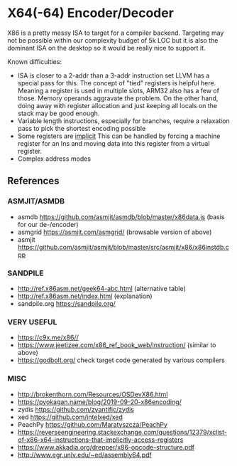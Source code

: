 # X64(-64) Encoder/Decoder

X86 is a pretty messy ISA to target for a compiler backend.
Targeting may not be possible within our complexity budget of 5k LOC
but it is also the dominant ISA on the desktop so it would be really nice
to support it.

Known difficulties:
* ISA is closer to a 2-addr than a 3-addr instruction set
  LLVM has a special pass for this. The concept of "tied" registers is helpful
  here.
  Meaning a register is used in multiple slots, ARM32 also has a few of those.
  Memory operands aggravate the problem.
  On the other hand, doing away with register allocation and just keeping all
  locals on the stack may be good enough. 
* Variable length instructions, especially for branches, require a relaxation
  pass to pick the shortest encoding possible
* Some registers are [implicit](https://reverseengineering.stackexchange.com/questions/12379/xclist-of-x86-x64-instructions-that-implicitly-access-registers)
  This can be handled by forcing a machine register for 
  an Ins and moving data into this register from a virtual register.
* Complex address modes


## References

### ASMJIT/ASMDB

* asmdb https://github.com/asmjit/asmdb/blob/master/x86data.js (basis for our de-/encoder)
* asmgrid https://asmjit.com/asmgrid/ (browsable version of above)
* asmjit https://github.com/asmjit/asmjit/blob/master/src/asmjit/x86/x86instdb.cpp

### SANDPILE

* http://ref.x86asm.net/geek64-abc.html  (alternative table)
* http://ref.x86asm.net/index.html (explanation)
* sandpile.org https://sandpile.org/

### VERY USEFUL

* https://c9x.me/x86//
* https://www.jeetizee.com/x86_ref_book_web/instruction/ (similar to above)
* https://godbolt.org/ check target code generated by various compilers 

### MISC

* http://brokenthorn.com/Resources/OSDevX86.html
* https://pyokagan.name/blog/2019-09-20-x86encoding/
* zydis https://github.com/zyantific/zydis
* xed https://github.com/intelxed/xed
* PeachPy https://github.com/Maratyszcza/PeachPy
* https://reverseengineering.stackexchange.com/questions/12379/xclist-of-x86-x64-instructions-that-implicitly-access-registers
* https://www.akkadia.org/drepper/x86-opcode-structure.pdf
* http://www.egr.unlv.edu/~ed/assembly64.pdf
